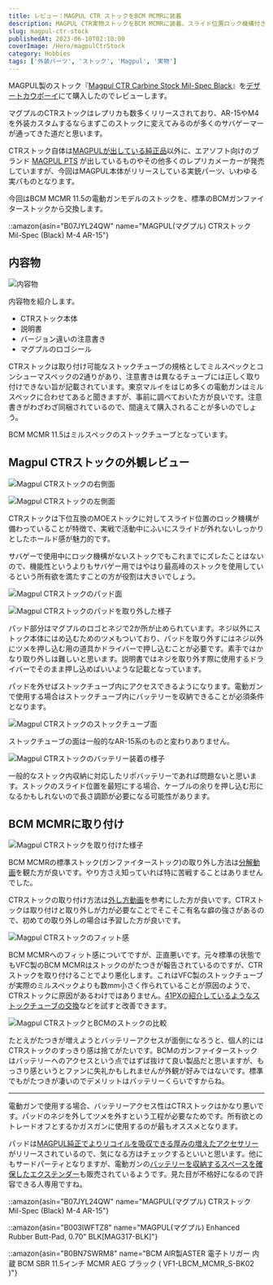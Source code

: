 ```yaml
---
title: レビュー：MAGPUL CTR ストックをBCM MCMRに装着
description: MAGPUL CTR実物ストックをBCM MCMRに装着。スライド位置ロック機構付きの高機能ストック。バッテリーアクセス性とフィット感の課題、標準ストックとの比較を詳しく解説。
slug: magpul-ctr-stock
publishedAt: 2023-06-10T02:10:00
coverImage: /Hero/magpulCtrStock
category: Hobbies
tags: ['外装パーツ', 'ストック', 'Magpul', '実物']
---
```


MAGPUL製のストック『[Magpul CTR Carbine Stock Mil-Spec Black](https://amzn.to/3P2C6UI)』を[デザートカウボーイ](https://desertcw6.com/products/detail.php?product_id=4760)にて購入したのでレビューします。

マグプルのCTRストックはレプリカも数多くリリースされており、AR-15やM4を外装カスタムするならまずこのストックに変えてみるのが多くのサバゲーマーが通ってきた道だと思います。

CTRストック自体は[MAGPULが出している純正品](https://magpul.com/ctr-carbine-stock-mil-spec.html?mp_global_color=118)以外に、エアソフト向けのブランド [MAGPUL PTS](https://amzn.to/3N2E3xE) が出しているものやその他多くのレプリカメーカーが発売していますが、今回はMAGPUL本体がリリースしている実銃パーツ、いわゆる実パものとなります。

今回はBCM MCMR 11.5の電動ガンモデルのストックを、標準のBCMガンファイターストックから交換します。

::amazon{asin="B07JYL24QW" name="MAGPUL(マグプル) CTRストック Mil-Spec (Black) M-4 AR-15"}

## 内容物

![内容物](/Review/arwycxy0hxmxvmmgatvo)

内容物を紹介します。

- CTRストック本体
- 説明書
- バージョン違いの注意書き
- マグプルのロゴシール

CTRストックは取り付け可能なストックチューブの規格としてミルスペックとコンシューマスペックの2通りがあり、注意書きは異なるチューブには正しく取り付けできない旨が記載されています。東京マルイをはじめ多くの電動ガンはミルスペックに合わせてあると聞きますが、事前に調べておいた方が良いです。注意書きがわざわざ同梱されているので、間違えて購入されることが多いのでしょう。

BCM MCMR 11.5はミルスペックのストックチューブとなっています。

## Magpul CTRストックの外観レビュー

![Magpul CTRストックの右側面](/Review/pzxnwqgawycyel7gjrxh)

![Magpul CTRストックの左側面](/Review/dkc5sovdvggzxl9ygpnj)

CTRストックは下位互換のMOEストックに対してスライド位置のロック機構が備わっていることが特徴で、実戦で活動中にふいにスライドが外れないしっかりとしたホールド感が魅力的です。

サバゲーで使用中にロック機構がないストックでもこれまでにズレたことはないので、機能性というよりもサバゲー用ではやはり最高峰のストックを使用しているという所有欲を満たすことの方が役割は大きいでしょう。

![Magpul CTRストックのパッド面](/Review/d1ndt8dyar8bqwgmmmrn)

![Magpul CTRストックのパッドを取り外した様子](/Review/pwddh8qcfpfor70anje6)

パッド部分はマグプルのロゴとネジで2か所が止められています。ネジ以外にストック本体にはめ込むためのツメもついており、パッドを取り外すにはネジ以外にツメを押し込む用の道具かドライバーで押し込むことが必要です。素手ではかなり取り外しは難しいと思います。説明書ではネジを取り外す際に使用するドライバーでそのまま押し込めばいいような記載となっています。

パッドを外せばストックチューブ内にアクセスできるようになります。電動ガンで使用する場合はストックチューブ内にバッテリーを収納できることが必須条件となります。

![Magpul CTRストックのストックチューブ面](/Review/uzxjm29swrbvezxdcecl)

ストックチューブの面は一般的なAR-15系のものと変わりありません。

![Magpul CTRストックのバッテリー装着の様子](/Review/znbk5fkayxvgiyxftspl)

一般的なストック内収納に対応したリポバッテリーであれば問題ないと思います。ストックのスライド位置を最短にする場合、ケーブルの余りを押し込む形になるかもしれないので長さ調節が必要になる可能性があります。

## BCM MCMRに取り付け

![Magpul CTRストックを取り付けた様子](/Review/jzsvrdgat4pqpjenugtg)

BCM MCMRの標準ストック(ガンファイターストック)の取り外し方法は[分解動画](https://youtu.be/596EWywJcPA)を観た方が良いです。やり方さえ知っていれば特に苦戦することはありませんでした。

CTRストックの取り付け方法は[外し方動画](https://youtu.be/wIsPfwH1Zj4)を参考にした方が良いです。CTRストックは取り付けと取り外しが力が必要なことでそこそこ有名な癖の強さがあるので、初めての取り外しの場合は予習した方が良いです。

![Magpul CTRストックのフィット感](/Review/lzht5yuvdjwjc3sn0wmy)

BCM MCMRへのフィット感についてですが、正直悪いです。元々標準の状態でもVFC製のBCM MCMRはストックのがたつきが報告されているのですが、CTRストックを取り付けることでより悪化します。これはVFC製のストックチューブが実際のミルスペックよりも数mm小さく作られていることが原因のようで、CTRストックに原因があるわけではありません。[41PXの紹介しているようなストックチューブの交換](https://twitter.com/41pxHQ/status/1402965608103256071)などを試すと改善できます。

![Magpul CTRストックとBCMのストックの比較](/Review/k816uxelt9hgbgrcts71)

たとえがたつきが増えようとバッテリーアクセスが面倒になろうと、個人的にはCTRストックのすっきり感は捨てがたいです。BCMのガンファイターストックはバッテリーへのアクセスという点ではずば抜けて良い製品だと思いますが、もっさり感というとファンに失礼かもしれませんが外観が好みではないです。標準でもがたつきが凄いのでデメリットはバッテリーくらいですからね。

---

電動ガンで使用する場合、バッテリーアクセス性はCTRストックはかなり悪いです。パッドのネジを外してツメを外すという工程が必要なためです。所有欲とのトレードオフとするかガスガンに使用するのが最もオススメとなります。

パッドは[MAGPUL純正でよりリコイルを吸収できる厚みの増えたアクセサリー](https://magpul.com/enhancedrubberbutt-pad-0-70.html?mp_global_color=118)がリリースされているので、気になる方はチェックするといいと思います。他にもサードパーティとなりますが、電動ガンの[バッテリーを収納するスペースを確保したエクステンダー](https://materialcustom001.stores.jp/items/6193c5f4c15c5a5d097529e6)も販売されているようです。見た目が不格好になるので許容できる人専用ですね。

::amazon{asin="B07JYL24QW" name="MAGPUL(マグプル) CTRストック Mil-Spec (Black) M-4 AR-15"}

::amazon{asin="B003IWFTZ8" name="MAGPUL(マグプル) Enhanced Rubber Butt-Pad, 0.70" BLK[MAG317-BLK]"}

::amazon{asin="B0BN7SWRM8" name="BCM AIR製ASTER 電子トリガー 内蔵 BCM SBR 11.5インチ MCMR AEG ブラック ( VF1-LBCM_MCMR_S-BK02 )"}
